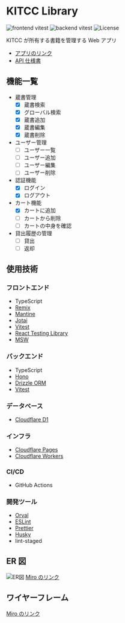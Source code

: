 # KITCC Library

![frontend vitest](https://github.com/kitcc-org/kitcc-library/actions/workflows/frontend_vitest.yml/badge.svg)
![backend vitest](https://github.com/kitcc-org/kitcc-library/actions/workflows/backend_vitest.yml/badge.svg)
![License](https://img.shields.io/badge/license-MIT-yellow)

KITCC が所有する書籍を管理する Web アプリ

- [アプリのリンク](https://kitcc-library-web.pages.dev/)
- [API 仕様書](https://kitcc-library-api-doc.pages.dev/)

## 機能一覧

- 蔵書管理
  - [x] 蔵書検索
  - [x] グローバル検索
  - [x] 蔵書追加
  - [x] 蔵書編集
  - [x] 蔵書削除
- ユーザー管理
  - [ ] ユーザー一覧
  - [ ] ユーザー追加
  - [ ] ユーザー編集
  - [ ] ユーザー削除
- 認証機能
  - [x] ログイン
  - [x] ログアウト
- カート機能
  - [x] カートに追加
  - [ ] カートから削除
  - [ ] カートの中身を確認
- 貸出履歴の管理
  - [ ] 貸出
  - [ ] 返却

## 使用技術

### フロントエンド

- TypeScript
- [Remix][Remix]
- [Mantine][Mantine]
- [Jotai][Jotai]
- [Vitest][Vitest]
- [React Testing Library][RTL]
- [MSW][MSW]

### バックエンド

- TypeScript
- [Hono][Hono]
- [Drizzle ORM][Drizzle]
- [Vitest][Vitest]

### データベース

- [Cloudflare D1][D1]

### インフラ

- [Cloudflare Pages][Pages]
- [Cloudflare Workers][Workers]

### CI/CD

- GitHub Actions

### 開発ツール

- [Orval][Orval]
- [ESLint][ESLint]
- [Prettier][Prettier]
- [Husky][Husky]
- lint-staged

## ER 図

![ER図](https://github.com/user-attachments/assets/ee0d581a-ed7f-4957-b00a-30f6de454055)
[Miro のリンク](https://miro.com/app/board/uXjVKhyZcq4=/?share_link_id=764975652044)

## ワイヤーフレーム

[Miro のリンク](https://miro.com/app/board/uXjVKhyZcq4=/?share_link_id=764975652044)

[ESLint]: https://eslint.org/
[D1]: https://developers.cloudflare.com/d1/
[Drizzle]: https://orm.drizzle.team/
[Hono]: https://hono.dev/
[Husky]: https://typicode.github.io/husky/
[Jotai]: https://jotai.org/
[Mantine]: https://mantine.dev/
[MSW]: https://mswjs.io/
[Orval]: https://orval.dev/
[Pages]: https://developers.cloudflare.com/pages/
[Prettier]: https://prettier.io/
[RTL]: https://testing-library.com/docs/react-testing-library/intro/
[Remix]: https://remix.run/
[Vitest]: https://vitest.dev/
[Workers]: https://developers.cloudflare.com/workers/
